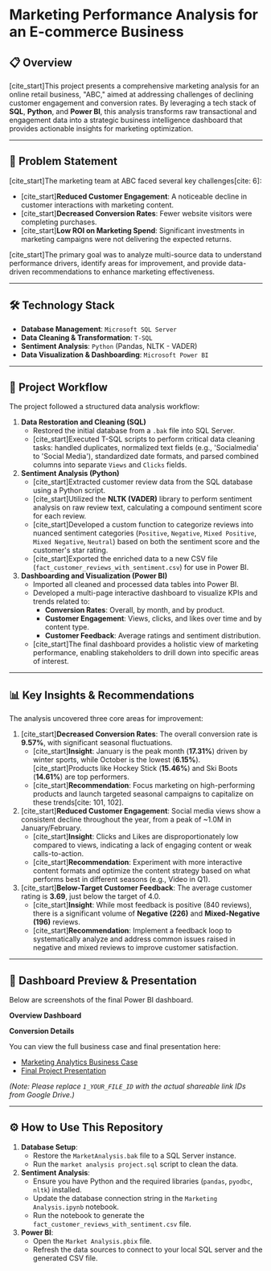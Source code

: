 # Marketing Performance Analysis for an E-commerce Business

## 📋 Overview

[cite_start]This project presents a comprehensive marketing analysis for an online retail business, "ABC," aimed at addressing challenges of declining customer engagement and conversion rates. By leveraging a tech stack of **SQL**, **Python**, and **Power BI**, this analysis transforms raw transactional and engagement data into a strategic business intelligence dashboard that provides actionable insights for marketing optimization.

---

## 🎯 Problem Statement

[cite_start]The marketing team at ABC faced several key challenges[cite: 6]:
* [cite_start]**Reduced Customer Engagement**: A noticeable decline in customer interactions with marketing content.
* [cite_start]**Decreased Conversion Rates**: Fewer website visitors were completing purchases.
* [cite_start]**Low ROI on Marketing Spend**: Significant investments in marketing campaigns were not delivering the expected returns.

[cite_start]The primary goal was to analyze multi-source data to understand performance drivers, identify areas for improvement, and provide data-driven recommendations to enhance marketing effectiveness.

---

## 🛠️ Technology Stack

* **Database Management**: `Microsoft SQL Server`
* **Data Cleaning & Transformation**: `T-SQL`
* **Sentiment Analysis**: `Python` (Pandas, NLTK - VADER)
* **Data Visualization & Dashboarding**: `Microsoft Power BI`

---

## 📂 Project Workflow

The project followed a structured data analysis workflow:

1.  **Data Restoration and Cleaning (SQL)**
    * Restored the initial database from a `.bak` file into SQL Server.
    * [cite_start]Executed T-SQL scripts to perform critical data cleaning tasks: handled duplicates, normalized text fields (e.g., 'Socialmedia' to 'Social Media'), standardized date formats, and parsed combined columns into separate `Views` and `Clicks` fields.
2.  **Sentiment Analysis (Python)**
    * [cite_start]Extracted customer review data from the SQL database using a Python script.
    * [cite_start]Utilized the **NLTK (VADER)** library to perform sentiment analysis on raw review text, calculating a compound sentiment score for each review.
    * [cite_start]Developed a custom function to categorize reviews into nuanced sentiment categories (`Positive`, `Negative`, `Mixed Positive`, `Mixed Negative`, `Neutral`) based on both the sentiment score and the customer's star rating.
    * [cite_start]Exported the enriched data to a new CSV file (`fact_customer_reviews_with_sentiment.csv`) for use in Power BI.
3.  **Dashboarding and Visualization (Power BI)**
    * Imported all cleaned and processed data tables into Power BI.
    * Developed a multi-page interactive dashboard to visualize KPIs and trends related to:
        * **Conversion Rates**: Overall, by month, and by product.
        * **Customer Engagement**: Views, clicks, and likes over time and by content type.
        * **Customer Feedback**: Average ratings and sentiment distribution.
    * [cite_start]The final dashboard provides a holistic view of marketing performance, enabling stakeholders to drill down into specific areas of interest.

---

## 📊 Key Insights & Recommendations

The analysis uncovered three core areas for improvement:

1.  [cite_start]**Decreased Conversion Rates**: The overall conversion rate is **9.57%**, with significant seasonal fluctuations.
    * [cite_start]**Insight**: January is the peak month (**17.31%**) driven by winter sports, while October is the lowest (**6.15%**). [cite_start]Products like Hockey Stick (**15.46%**) and Ski Boots (**14.61%**) are top performers.
    * [cite_start]**Recommendation**: Focus marketing on high-performing products and launch targeted seasonal campaigns to capitalize on these trends[cite: 101, 102].
2.  [cite_start]**Reduced Customer Engagement**: Social media views show a consistent decline throughout the year, from a peak of ~1.0M in January/February.
    * [cite_start]**Insight**: Clicks and Likes are disproportionately low compared to views, indicating a lack of engaging content or weak calls-to-action.
    * [cite_start]**Recommendation**: Experiment with more interactive content formats and optimize the content strategy based on what performs best in different seasons (e.g., Video in Q1).
3.  [cite_start]**Below-Target Customer Feedback**: The average customer rating is **3.69**, just below the target of 4.0.
    * [cite_start]**Insight**: While most feedback is positive (840 reviews), there is a significant volume of **Negative (226)** and **Mixed-Negative (196)** reviews.
    * [cite_start]**Recommendation**: Implement a feedback loop to systematically analyze and address common issues raised in negative and mixed reviews to improve customer satisfaction.

---

## 🚀 Dashboard Preview & Presentation

Below are screenshots of the final Power BI dashboard.

**Overview Dashboard**

**Conversion Details**

You can view the full business case and final presentation here:
* [Marketing Analytics Business Case](https://docs.google.com/presentation/d/1_YOUR_FILE_ID/edit?usp=sharing)
* [Final Project Presentation](https://docs.google.com/presentation/d/1_YOUR_FILE_ID/edit?usp=sharing)

*(Note: Please replace `1_YOUR_FILE_ID` with the actual shareable link IDs from Google Drive.)*

---

## ⚙️ How to Use This Repository

1.  **Database Setup**:
    * Restore the `MarketAnalysis.bak` file to a SQL Server instance.
    * Run the `market analysis project.sql` script to clean the data.
2.  **Sentiment Analysis**:
    * Ensure you have Python and the required libraries (`pandas`, `pyodbc`, `nltk`) installed.
    * Update the database connection string in the `Marketing Analysis.ipynb` notebook.
    * Run the notebook to generate the `fact_customer_reviews_with_sentiment.csv` file.
3.  **Power BI**:
    * Open the `Market Analysis.pbix` file.
    * Refresh the data sources to connect to your local SQL server and the generated CSV file.
